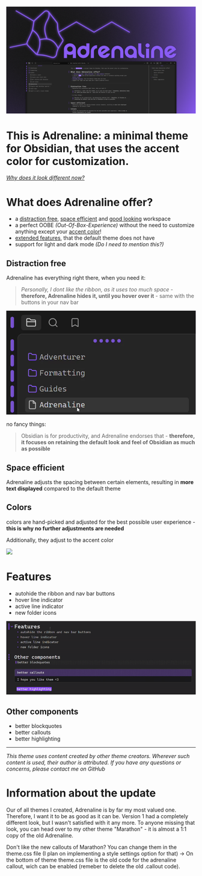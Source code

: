 ![](/images/adrenaline_theme_banner_big.png)

# This is Adrenaline: a minimal theme for Obsidian, that uses the accent color for customization.
_[Why does it look different now?](#information-about-the-update)_
# What does Adrenaline offer?
+ a [distraction free](#distraction-free), [space efficient](#space-efficient) and [good looking](#colors) workspace
+ a perfect OOBE *(Out-Of-Box-Experience)* without the need to customize anything except your [accent color](#colors)!
+ [extended features](#features), that the default theme does not have
+ support for light and dark mode *(Do I need to mention this?)*

## Distraction free
Adrenaline has everything right there, when you need it:
>*Personally, I dont like the ribbon, as it uses too much space* - **therefore, Adrenaline hides it, until you hover over it** - same with the buttons in your nav bar

![](/images/autohide.gif)

no fancy things:
>Obsidian is for productivity, and Adrenaline endorses that - **therefore, it focuses on retaining the default look and feel of Obsidian as much as possible**

## Space efficient
Adrenaline adjusts the spacing between certain elements, resulting in **more text displayed** compared to the default theme

## Colors
colors are hand-picked and adjusted for the best possible user experience - **this is why no further adjustments are needed**

Additionally, they adjust to the accent color

![](/images/overview_colors.gif)

# Features
+ autohide the ribbon and nav bar buttons
+ hover line indicator
+ active line indicator
+ new folder icons

![](/images/line_indicator.gif)

## Other components
+ better blockquotes
+ better callouts
+ better highlighting

---
_This theme uses content created by other theme creators. Wherever such content is used, their author is attributed. If you have any questions or concerns, please contact me on GitHub_

# Information about the update
Our of all themes I created, Adrenaline is by far my most valued one. Therefore, I want it to be as good as it can be. Version 1 had a completely different look, but I wasn't satisfied with it any more. To anyone missing that look, you can head over to my other theme "Marathon" - it is almost a 1:1 copy of the old Adrenaline.

Don't like the new callouts of Marathon? You can change them in the theme.css file (I plan on implementing a style settings option for that) -> On the bottom of theme theme.css file is the old code for the adrenaline callout, wich can be enabled (remeber to delete the old .callout code).
